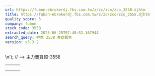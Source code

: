 ```yaml
---
url: https://fubon-ebrokerdj.fbs.com.tw/z/zc/zco/zco_3558.djhtm
title: https://fubon-ebrokerdj.fbs.com.tw/z/zc/zco/zco_3558.djhtm
quality_score: 5
company: fubon
stock_code: 3558
extracted_date: 2025-06-25T07:40:52.167944
search_query: 神準 3558 券商報告
version: v3.3.2
---
```


\n');
// -->
主力賣買超-3558


|  |  |  |
| --- | --- | --- |
|  | | |
|  | |  |  |  |  |  |  |  |  |  |  |  |  |  |  |  |  |  |  |  |  |  |  |  |  |  |  |  |  |  |  |  |  |  |  |  |  |  |  |  |  |  |  |  |  |  |  |  |  |  |  |  |  |  |  |  |  |  |  |  |  |  |  |  |  |  |  |  |  |  |  |  |  |  |  |  |  |  |  |  |  |  |  |  |  |  |  |  |  |  |  |  |  |  |  |  |  |  |  |  |  |  |  |  |  |  |  |  |  |  |  |  |  |  |  |  |  |  |  |  |  |  |  |  |  |  |  |  |  |  |  |  |  |  |  |  |  |  |  |  |  |  |  |  |  |  |  |  |  |  |  |  |  |  |  |  |  |  |  |  |  |  |  |  |  |  |  |  |  |  |  |  |  |  |  |  |  |  |  |  |  |  |  |  |  |  |  |  |  |  |  |  |  |  |  |  |  |  |  |  |  |  |  |  |  |  |  |  |  |  |  |  |  |  |  |  |  |  |  |  |  |  |  |  |  |  |  |  |  |  |  |  |  |  |  |  |  |  |  |  |  |  |  |  | | --- | --- | --- | --- | --- | --- | --- | --- | --- | --- | --- | --- | --- | --- | --- | --- | --- | --- | --- | --- | --- | --- | --- | --- | --- | --- | --- | --- | --- | --- | --- | --- | --- | --- | --- | --- | --- | --- | --- | --- | --- | --- | --- | --- | --- | --- | --- | --- | --- | --- | --- | --- | --- | --- | --- | --- | --- | --- | --- | --- | --- | --- | --- | --- | --- | --- | --- | --- | --- | --- | --- | --- | --- | --- | --- | --- | --- | --- | --- | --- | --- | --- | --- | --- | --- | --- | --- | --- | --- | --- | --- | --- | --- | --- | --- | --- | --- | --- | --- | --- | --- | --- | --- | --- | --- | --- | --- | --- | --- | --- | --- | --- | --- | --- | --- | --- | --- | --- | --- | --- | --- | --- | --- | --- | --- | --- | --- | --- | --- | --- | --- | --- | --- | --- | --- | --- | --- | --- | --- | --- | --- | --- | --- | --- | --- | --- | --- | --- | --- | --- | --- | --- | --- | --- | --- | --- | --- | --- | --- | --- | --- | --- | --- | --- | --- | --- | --- | --- | --- | --- | --- | --- | --- | --- | --- | --- | --- | --- | --- | --- | --- | --- | --- | --- | --- | --- | --- | --- | --- | --- | --- | --- | --- | --- | --- | --- | --- | --- | --- | --- | --- | --- | --- | --- | --- | --- | --- | --- | --- | --- | --- | --- | --- | --- | --- | --- | --- | --- | --- | --- | --- | --- | --- | --- | --- | --- | --- | --- | --- | --- | --- | --- | --- | --- | --- | --- | --- | --- | --- | --- | --- | --- | --- | | |  |  |  |  |  |  |  |  |  |  | | --- | --- | --- | --- | --- | --- | --- | --- | --- | --- | | 神準(3558)主力進出比較圖 | | | | | | | | | | | |  | | --- | | 總表 單一 | |  | | | | | | | | | | | | 神準(3558) 券商分點-進出明細 單位：張　最後更新日：2025/06/24 | | | | | | | | | | | 請選擇 近一日 近五日 近十日 近20日 近40日 近60日 近120日 近240日 　自設區間： 從　  年  月  日 ∼  年  月  日 | | | | | | | | | | | 買超 | | | | | 賣超 | | | | | | 買超券商 | 買進 | 賣出 | 買超 | 佔成交比重 | 賣超券商 | 買進 | 賣出 | 賣超 | 佔成交比重 | | [凱基-台北](/z/zc/zco/zco0/zco0.djhtm?a=3558&b=9268&BHID=9200) | 132 | 14 | 118 | 18.29% | [元富](/z/zc/zco/zco0/zco0.djhtm?a=3558&b=5920&BHID=5920) | 0 | 192 | 192 | 29.77% | | [新加坡商瑞銀](/z/zc/zco/zco0/zco0.djhtm?a=3558&b=1650&BHID=1650) | 85 | 7 | 78 | 12.09% | [新光-台南](/z/zc/zco/zco0/zco0.djhtm?a=3558&b=8564&BHID=8560) | 0 | 22 | 22 | 3.41% | | [台灣摩根士丹利](/z/zc/zco/zco0/zco0.djhtm?a=3558&b=1470&BHID=1470) | 60 | 0 | 60 | 9.3% | [元富-板橋](/z/zc/zco/zco0/zco0.djhtm?a=3558&b=0035003900320062&BHID=5920) | 0 | 21 | 21 | 3.26% | | [摩根大通](/z/zc/zco/zco0/zco0.djhtm?a=3558&b=8440&BHID=8440) | 43 | 3 | 40 | 6.2% | [康和-板橋](/z/zc/zco/zco0/zco0.djhtm?a=3558&b=0038003400350044&BHID=8450) | 0 | 18 | 18 | 2.79% | | [港商野村](/z/zc/zco/zco0/zco0.djhtm?a=3558&b=1560&BHID=1560) | 28 | 0 | 28 | 4.34% | [統一](/z/zc/zco/zco0/zco0.djhtm?a=3558&b=5850&BHID=5850) | 2 | 11 | 9 | 1.4% | | [美商高盛](/z/zc/zco/zco0/zco0.djhtm?a=3558&b=1480&BHID=1480) | 19 | 6 | 13 | 2.02% | [元富-敦南](/z/zc/zco/zco0/zco0.djhtm?a=3558&b=0035003900320051&BHID=5920) | 0 | 6 | 6 | 0.93% | | [第一金-高雄](/z/zc/zco/zco0/zco0.djhtm?a=3558&b=5383&BHID=5380) | 11 | 0 | 11 | 1.71% | [兆豐-松德](/z/zc/zco/zco0/zco0.djhtm?a=3558&b=0037003000300069&BHID=7000) | 0 | 6 | 6 | 0.93% | | [元大-民生三民](/z/zc/zco/zco0/zco0.djhtm?a=3558&b=0039003800390058&BHID=9800) | 10 | 0 | 10 | 1.55% | [元大-大甲](/z/zc/zco/zco0/zco0.djhtm?a=3558&b=0039003800390055&BHID=9800) | 0 | 6 | 6 | 0.93% | | [美林](/z/zc/zco/zco0/zco0.djhtm?a=3558&b=1440&BHID=1440) | 11 | 2 | 9 | 1.4% | [富邦-基隆](/z/zc/zco/zco0/zco0.djhtm?a=3558&b=9614&BHID=9600) | 13 | 19 | 6 | 0.93% | | [臺銀](/z/zc/zco/zco0/zco0.djhtm?a=3558&b=1040&BHID=1040) | 9 | 4 | 5 | 0.78% | [新光-新竹](/z/zc/zco/zco0/zco0.djhtm?a=3558&b=8563&BHID=8560) | 0 | 5 | 5 | 0.78% | | [富邦證券](/z/zc/zco/zco0/zco0.djhtm?a=3558&b=9600&BHID=9600) | 5 | 0 | 5 | 0.78% | [國泰-板橋](/z/zc/zco/zco0/zco0.djhtm?a=3558&b=003800380038004b&BHID=8880) | 0 | 4 | 4 | 0.62% | | [聯邦-忠孝](/z/zc/zco/zco0/zco0.djhtm?a=3558&b=8583&BHID=8580) | 4 | 0 | 4 | 0.62% | [元富-緯城](/z/zc/zco/zco0/zco0.djhtm?a=3558&b=0035003900320041&BHID=5920) | 0 | 4 | 4 | 0.62% | | [凱基](/z/zc/zco/zco0/zco0.djhtm?a=3558&b=9200&BHID=9200) | 4 | 0 | 4 | 0.62% | [台灣企銀-桃園](/z/zc/zco/zco0/zco0.djhtm?a=3558&b=0031003100310045&BHID=1110) | 0 | 4 | 4 | 0.62% | | [元富-林園](/z/zc/zco/zco0/zco0.djhtm?a=3558&b=5927&BHID=5920) | 4 | 1 | 3 | 0.47% | [聯邦商銀](/z/zc/zco/zco0/zco0.djhtm?a=3558&b=8580&BHID=8580) | 0 | 4 | 4 | 0.62% | | [國票-南崁](/z/zc/zco/zco0/zco0.djhtm?a=3558&b=0037003700390045&BHID=7790) | 3 | 0 | 3 | 0.47% | [凱基-中山](/z/zc/zco/zco0/zco0.djhtm?a=3558&b=9229&BHID=9200) | 0 | 4 | 4 | 0.62% | | 合計買超張數 | 391 | | | | 合計賣超張數 | 311 | | | | | 平均買超成本 | 171.11 | | | | 平均賣超成本 | 170.71 | | | | | 【註1】合計買超或賣超，為上述家數合計。  【註2】平均買超或賣超成本，為上述家數合計買賣超金額/上述家數合計買賣超張數。 | | | | | | | | | | | |  |
|  | | |